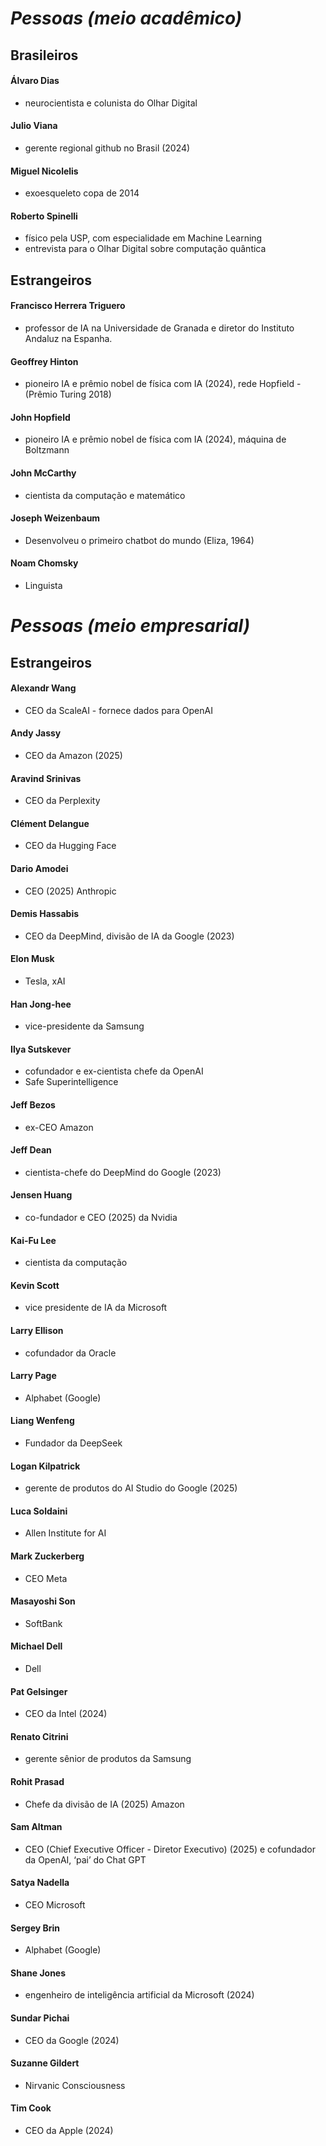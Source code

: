 # *Pessoas (meio acadêmico)*

## **Brasileiros**


#### Álvaro Dias

- neurocientista e colunista do Olhar Digital


#### Julio Viana

- gerente regional github no Brasil (2024)


#### Miguel Nicolelis

- exoesqueleto copa de 2014


#### Roberto Spinelli

- físico pela USP, com especialidade em Machine Learning 
- entrevista para o Olhar Digital sobre computação quântica

## **Estrangeiros**

#### Francisco Herrera Triguero

- professor de IA na Universidade de Granada e diretor do Instituto Andaluz na Espanha.

#### Geoffrey Hinton

- pioneiro IA e prêmio nobel de física com IA (2024), rede Hopfield - (Prêmio Turing 2018)

#### John Hopfield

- pioneiro IA e prêmio nobel de física com IA (2024), máquina de Boltzmann

#### John McCarthy

- cientista da computação e matemático

#### Joseph Weizenbaum

- Desenvolveu o primeiro chatbot do mundo (Eliza, 1964)

#### Noam Chomsky

- Linguista

# *Pessoas (meio empresarial)*

## **Estrangeiros** 

#### Alexandr Wang

- CEO da ScaleAI - fornece dados para OpenAI

#### Andy Jassy

- CEO da Amazon (2025)

#### Aravind Srinivas

- CEO da Perplexity

#### Clément Delangue

- CEO da Hugging Face

#### Dario Amodei

- CEO (2025) Anthropic

#### Demis Hassabis

- CEO da DeepMind, divisão de IA da Google (2023)

#### Elon Musk

- Tesla, xAI

#### Han Jong-hee

- vice-presidente da Samsung

#### Ilya Sutskever

- cofundador e ex-cientista chefe da OpenAI
- Safe Superintelligence

#### Jeff Bezos

- ex-CEO Amazon

#### Jeff Dean

- cientista-chefe do DeepMind do Google (2023)

#### Jensen Huang

- co-fundador e CEO (2025) da Nvidia

#### Kai-Fu Lee

- cientista da computação

#### Kevin Scott

- vice presidente de IA da Microsoft

#### Larry Ellison

- cofundador da Oracle

#### Larry Page

- Alphabet (Google)

#### Liang Wenfeng

- Fundador da DeepSeek

#### Logan Kilpatrick

- gerente de produtos do AI Studio do Google (2025)

#### Luca Soldaini 

- Allen Institute for AI

#### Mark Zuckerberg

- CEO Meta

#### Masayoshi Son

- SoftBank

#### Michael Dell

- Dell

#### Pat Gelsinger

- CEO da Intel (2024)

#### Renato Citrini

- gerente sênior de produtos da Samsung

#### Rohit Prasad

- Chefe da divisão de IA (2025) Amazon

#### Sam Altman

- CEO (Chief Executive Officer - Diretor Executivo) (2025) e cofundador da OpenAI, ‘pai’ do Chat GPT

#### Satya Nadella

- CEO Microsoft

#### Sergey Brin

- Alphabet (Google)

#### Shane Jones

- engenheiro de inteligência artificial da Microsoft (2024)

#### Sundar Pichai

- CEO da Google (2024)

#### Suzanne Gildert 

- Nirvanic Consciousness

#### Tim Cook

- CEO da Apple (2024)

